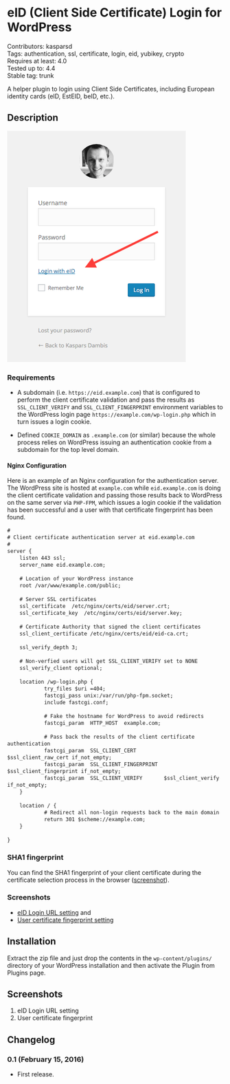 # eID (Client Side Certificate) Login for WordPress

Contributors: kasparsd   
Tags: authentication, ssl, certificate, login, eid, yubikey, crypto   
Requires at least: 4.0   
Tested up to: 4.4   
Stable tag: trunk  

A helper plugin to login using Client Side Certificates, including European identity cards (eID, EstEID, beID, etc.).


## Description

![Screenshot of the login page with Client Certificate login link](screenshot-4.png)

### Requirements

- A subdomain (i.e. `https://eid.example.com`) that is configured to perform the client certificate validation and pass the results as `SSL_CLIENT_VERIFY` and `SSL_CLIENT_FINGERPRINT` environment variables to the WordPress login page `https://example.com/wp-login.php` which in turn issues a login cookie.

- Defined `COOKIE_DOMAIN` as `.example.com` (or similar) because the whole process relies on WordPress issuing an authentication cookie from a subdomain for the top level domain.

#### Nginx Configuration

Here is an example of an Nginx configuration for the authentication server. The WordPress site is hosted at `example.com` while `eid.example.com` is doing the client certificate validation and passing those results back to WordPress on the same server via `PHP-FPM`, which issues a login cookie if the validation has been successful and a user with that certificate fingerprint has been found.

	#
	# Client certificate authentication server at eid.example.com
	#
	server {
		listen 443 ssl;
		server_name eid.example.com;

		# Location of your WordPress instance
		root /var/www/example.com/public;

		# Server SSL certificates
		ssl_certificate  /etc/nginx/certs/eid/server.crt;
		ssl_certificate_key  /etc/nginx/certs/eid/server.key;

		# Certificate Authority that signed the client certificates
		ssl_client_certificate /etc/nginx/certs/eid/eid-ca.crt;

		ssl_verify_depth 3;

		# Non-verfied users will get SSL_CLIENT_VERIFY set to NONE
		ssl_verify_client optional;

		location /wp-login.php {
				try_files $uri =404;
				fastcgi_pass unix:/var/run/php-fpm.socket;
				include fastcgi.conf;

				# Fake the hostname for WordPress to avoid redirects
				fastcgi_param  HTTP_HOST  example.com;

				# Pass back the results of the client certificate authentication
				fastcgi_param  SSL_CLIENT_CERT         $ssl_client_raw_cert if_not_empty;
				fastcgi_param  SSL_CLIENT_FINGERPRINT  $ssl_client_fingerprint if_not_empty;
				fastcgi_param  SSL_CLIENT_VERIFY       $ssl_client_verify if_not_empty;
		}

		location / {
				# Redirect all non-login requests back to the main domain
				return 301 $scheme://example.com;
		}

	}

### SHA1 fingerprint

You can find the SHA1 fingerprint of your client certificate during the certificate selection process in the browser ([screenshot](https://github.com/kasparsd/eid-login/raw/master/screenshot-3.png)).

### Screenshots

- [eID Login URL setting](https://github.com/kasparsd/eid-login/raw/master/screenshot-1.png) and
- [User certificate fingerprint setting](https://github.com/kasparsd/eid-login/raw/master/screenshot-2.png)


## Installation

Extract the zip file and just drop the contents in the `wp-content/plugins/` directory of your WordPress installation and then activate the Plugin from Plugins page.


## Screenshots

1. eID Login URL setting
2. User certificate fingerprint


## Changelog

### 0.1 (February 15, 2016)

- First release.
